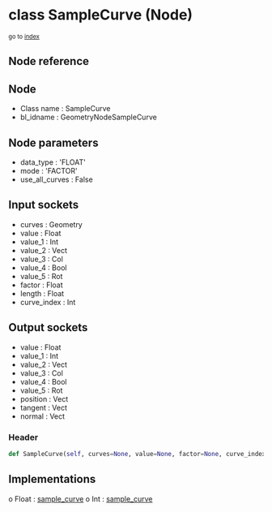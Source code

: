 # class SampleCurve (Node)

<sub>go to [index](/docs/index.md)</sub>

## Node reference

Node
----
 - Class name : SampleCurve
 - bl_idname : GeometryNodeSampleCurve

Node parameters
---------------
 - data_type : 'FLOAT'
 - mode : 'FACTOR'
 - use_all_curves : False

Input sockets
-------------
 - curves : Geometry
 - value : Float
 - value_1 : Int
 - value_2 : Vect
 - value_3 : Col
 - value_4 : Bool
 - value_5 : Rot
 - factor : Float
 - length : Float
 - curve_index : Int

Output sockets
--------------
 - value : Float
 - value_1 : Int
 - value_2 : Vect
 - value_3 : Col
 - value_4 : Bool
 - value_5 : Rot
 - position : Vect
 - tangent : Vect
 - normal : Vect

### Header

``` python
def SampleCurve(self, curves=None, value=None, factor=None, curve_index=None, length=None, data_type='FLOAT', mode='FACTOR', use_all_curves=False, node_label=None, node_color=None):
```

## Implementations

o Float : [sample_curve](#sample_curve) 
o Int : [sample_curve](#sample_curve) 


